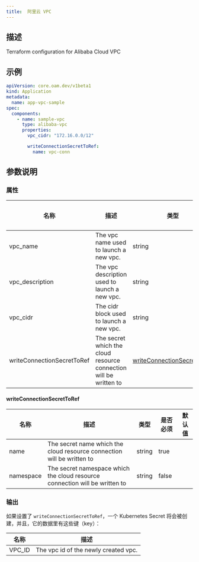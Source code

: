 ```yaml
---
title:  阿里云 VPC
---
```


## 描述

Terraform configuration for Alibaba Cloud VPC

## 示例

```yaml
apiVersion: core.oam.dev/v1beta1
kind: Application
metadata:
  name: app-vpc-sample
spec:
  components:
    - name: sample-vpc
      type: alibaba-vpc
      properties:
        vpc_cidr: "172.16.0.0/12"

        writeConnectionSecretToRef:
          name: vpc-conn
```

## 参数说明


### 属性

 名称 | 描述 | 类型 | 是否必须 | 默认值 
 ------------ | ------------- | ------------- | ------------- | ------------- 
 vpc_name | The vpc name used to launch a new vpc. | string | true |  
 vpc_description | The vpc description used to launch a new vpc. | string | true |  
 vpc_cidr | The cidr block used to launch a new vpc. | string | true |  
 writeConnectionSecretToRef | The secret which the cloud resource connection will be written to | [writeConnectionSecretToRef](#writeConnectionSecretToRef) | false |  


#### writeConnectionSecretToRef

 名称 | 描述 | 类型 | 是否必须 | 默认值 
 ------------ | ------------- | ------------- | ------------- | ------------- 
 name | The secret name which the cloud resource connection will be written to | string | true |  
 namespace | The secret namespace which the cloud resource connection will be written to | string | false |  


### 输出

如果设置了 `writeConnectionSecretToRef`，一个 Kubernetes Secret 将会被创建，并且，它的数据里有这些键（key）：

 名称 | 描述 
 ------------ | ------------- 
 VPC_ID | The vpc id of the newly created vpc.
